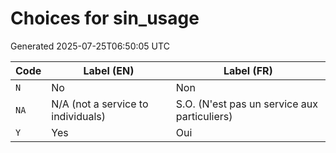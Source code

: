# Choices for sin_usage

Generated 2025-07-25T06:50:05 UTC

| Code | Label (EN) | Label (FR) |
|------|------------|------------|
| `N` | No | Non |
| `NA` | N/A (not a service to individuals) | S.O. (N'est pas un service aux particuliers) |
| `Y` | Yes | Oui |
